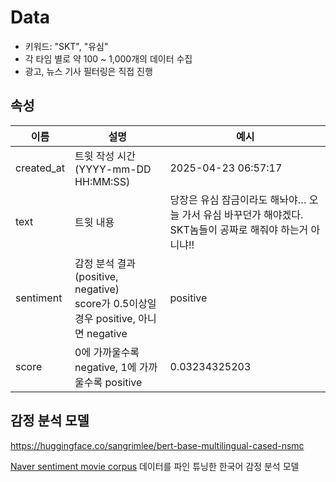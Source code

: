 # Data

- 키워드: "SKT", "유심"
- 각 타임 별로 약 100 ~ 1,000개의 데이터 수집
- 광고, 뉴스 기사 필터링은 직접 진행

## 속성

|이름|설명|예시|
|-|-|-|
|created_at|트윗 작성 시간(YYYY-mm-DD HH:MM:SS)|2025-04-23 06:57:17|
|text|트윗 내용|당장은 유심 잠금이라도 해놔야… 오늘 가서 유심 바꾸던가 해야겠다. SKT놈들이 공짜로 해줘야 하는거 아니냐!!|
|sentiment|감정 분석 결과(positive, negative)<br>score가 0.5이상일 경우 positive, 아니면 negative|positive|
|score|0에 가까울수록 negative, 1에 가까울수록 positive|0.03234325203|

## 감정 분석 모델

<https://huggingface.co/sangrimlee/bert-base-multilingual-cased-nsmc>

[Naver sentiment movie corpus](https://github.com/e9t/nsmc) 데이터를 파인 튜닝한 한국어 감정 분석 모델
